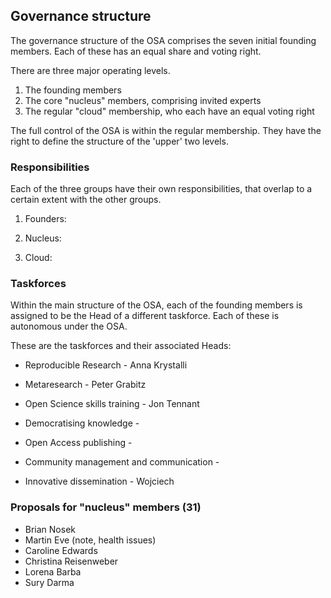 ## Governance structure

The governance structure of the OSA comprises the seven initial founding members. Each of these has an equal share and voting right.

There are three major operating levels.

1. The founding members
2. The core "nucleus" members, comprising invited experts
3. The regular "cloud" membership, who each have an equal voting right

The full control of the OSA is within the regular membership. They have the right to define the structure of the 'upper' two levels.

### Responsibilities

Each of the three groups have their own responsibilities, that overlap to a certain extent with the other groups.

1. Founders:

2. Nucleus:

3. Cloud:


### Taskforces

Within the main structure of the OSA, each of the founding members is assigned to be the Head of a different taskforce. Each of these is autonomous under the OSA.

These are the taskforces and their associated Heads:

* Reproducible Research - Anna Krystalli

* Metaresearch - Peter Grabitz

* Open Science skills training - Jon Tennant

* Democratising knowledge - 

* Open Access publishing - 

* Community management and communication - 

* Innovative dissemination - Wojciech

### Proposals for "nucleus" members (31)

* Brian Nosek
* Martin Eve (note, health issues)
* Caroline Edwards
* Christina Reisenweber
* Lorena Barba
* Sury Darma